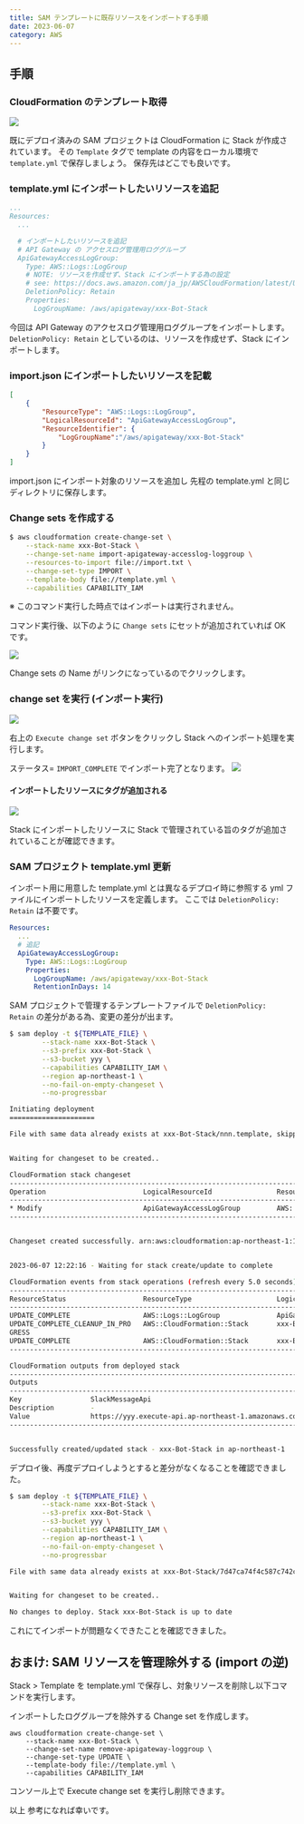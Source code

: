 ```yaml
---
title: SAM テンプレートに既存リソースをインポートする手順
date: 2023-06-07
category: AWS
---
```


## 手順

### CloudFormation のテンプレート取得

![](https://i.imgur.com/nieeIsl.png)

既にデプロイ済みの SAM プロジェクトは CloudFormation に Stack が作成されています。
その `Template` タグで template の内容をローカル環境で `template.yml` で保存しましょう。
保存先はどこでも良いです。

### template.yml にインポートしたいリソースを追記

```yaml
...
Resources:
  ...

  # インポートしたいリソースを追記
  # API Gateway の アクセスログ管理用ロググループ
  ApiGatewayAccessLogGroup:
    Type: AWS::Logs::LogGroup
    # NOTE: リソースを作成せず、Stack にインポートする為の設定
    # see: https://docs.aws.amazon.com/ja_jp/AWSCloudFormation/latest/UserGuide/aws-attribute-deletionpolicy.html
    DeletionPolicy: Retain
    Properties:
      LogGroupName: /aws/apigateway/xxx-Bot-Stack
```

今回は API Gateway のアクセスログ管理用ロググループをインポートします。
`DeletionPolicy: Retain` としているのは、リソースを作成せず、Stack にインポートします。

### import.json にインポートしたいリソースを記載

```import.json
[
    {
        "ResourceType": "AWS::Logs::LogGroup",
        "LogicalResourceId": "ApiGatewayAccessLogGroup",
        "ResourceIdentifier": {
            "LogGroupName":"/aws/apigateway/xxx-Bot-Stack"
        }
    }
]
```

import.json にインポート対象のリソースを追加し
先程の template.yml と同じディレクトリに保存します。

### Change sets を作成する

```bash
$ aws cloudformation create-change-set \
    --stack-name xxx-Bot-Stack \
    --change-set-name import-apigateway-accesslog-loggroup \
    --resources-to-import file://import.txt \
    --change-set-type IMPORT \
    --template-body file://template.yml \
    --capabilities CAPABILITY_IAM
```

※ このコマンド実行した時点ではインポートは実行されません。

コマンド実行後、以下のように `Change sets` にセットが追加されていれば OK です。

![](https://i.imgur.com/5JVMX2A.png)

Change sets の Name がリンクになっているのでクリックします。

### change set を実行 (インポート実行)

![](https://i.imgur.com/EbPH7XZ.png)

右上の `Execute change set` ボタンをクリックし Stack へのインポート処理を実行します。

ステータス= `IMPORT_COMPLETE` でインポート完了となります。
![](https://i.imgur.com/e3pu5ih.png)

#### インポートしたリソースにタグが追加される

![](https://i.imgur.com/3BQeLUv.png)

Stack にインポートしたリソースに Stack で管理されている旨のタグが追加されていることが確認できます。

### SAM プロジェクト template.yml 更新

インポート用に用意した template.yml とは異なるデプロイ時に参照する yml ファイルにインポートしたリソースを定義します。
ここでは `DeletionPolicy: Retain` は不要です。

```yaml
Resources:
  ...
  # 追記
  ApiGatewayAccessLogGroup:
    Type: AWS::Logs::LogGroup
    Properties:
      LogGroupName: /aws/apigateway/xxx-Bot-Stack
      RetentionInDays: 14
```

SAM プロジェクトで管理するテンプレートファイルで `DeletionPolicy: Retain` の差分がある為、変更の差分が出ます。

```bash
$ sam deploy -t ${TEMPLATE_FILE} \
		--stack-name xxx-Bot-Stack \
		--s3-prefix xxx-Bot-Stack \
		--s3-bucket yyy \
		--capabilities CAPABILITY_IAM \
		--region ap-northeast-1 \
		--no-fail-on-empty-changeset \
		--no-progressbar

Initiating deployment
=====================

File with same data already exists at xxx-Bot-Stack/nnn.template, skipping upload


Waiting for changeset to be created..

CloudFormation stack changeset
---------------------------------------------------------------------------------------------------------------------------------
Operation                        LogicalResourceId                ResourceType                     Replacement
---------------------------------------------------------------------------------------------------------------------------------
* Modify                         ApiGatewayAccessLogGroup         AWS::Logs::LogGroup              False
---------------------------------------------------------------------------------------------------------------------------------


Changeset created successfully. arn:aws:cloudformation:ap-northeast-1:123456789012:changeSet/samcli-deploy123/zzz


2023-06-07 12:22:16 - Waiting for stack create/update to complete

CloudFormation events from stack operations (refresh every 5.0 seconds)
---------------------------------------------------------------------------------------------------------------------------------
ResourceStatus                   ResourceType                     LogicalResourceId                ResourceStatusReason
---------------------------------------------------------------------------------------------------------------------------------
UPDATE_COMPLETE                  AWS::Logs::LogGroup              ApiGatewayAccessLogGroup         -
UPDATE_COMPLETE_CLEANUP_IN_PRO   AWS::CloudFormation::Stack       xxx-Bot-Stack              -
GRESS
UPDATE_COMPLETE                  AWS::CloudFormation::Stack       xxx-Bot-Stack              -
---------------------------------------------------------------------------------------------------------------------------------

CloudFormation outputs from deployed stack
------------------------------------------------------------------------------------------------------------------------------------
Outputs
------------------------------------------------------------------------------------------------------------------------------------
Key                 SlackMessageApi
Description         -
Value               https://yyy.execute-api.ap-northeast-1.amazonaws.com/Prod/message/
------------------------------------------------------------------------------------------------------------------------------------


Successfully created/updated stack - xxx-Bot-Stack in ap-northeast-1
```

デプロイ後、再度デプロイしようとすると差分がなくなることを確認できました。

```bash
$ sam deploy -t ${TEMPLATE_FILE} \
		--stack-name xxx-Bot-Stack \
		--s3-prefix xxx-Bot-Stack \
		--s3-bucket yyy \
		--capabilities CAPABILITY_IAM \
		--region ap-northeast-1 \
		--no-fail-on-empty-changeset \
		--no-progressbar

File with same data already exists at xxx-Bot-Stack/7d47ca74f4c587c742cd0df1f7252ecd.template, skipping upload


Waiting for changeset to be created..

No changes to deploy. Stack xxx-Bot-Stack is up to date
```

これにてインポートが問題なくできたことを確認できました。

## おまけ: SAM リソースを管理除外する (import の逆)

Stack > Template を template.yml で保存し、対象リソースを削除し以下コマンドを実行します。

インポートしたロググループを除外する Change set を作成します。

```
aws cloudformation create-change-set \
    --stack-name xxx-Bot-Stack \
    --change-set-name remove-apigateway-loggroup \
    --change-set-type UPDATE \
    --template-body file://template.yml \
    --capabilities CAPABILITY_IAM
```

コンソール上で Execute change set を実行し削除できます。

以上
参考になれば幸いです。

